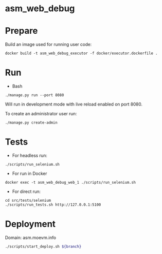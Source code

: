 # asm_web_debug

# Prepare

Build an image used for running user code:

```
docker build -t asm_web_debug_executor -f docker/executor.dockerfile .
```

# Run
- Bash
```
./manage.py run --port 8080
```
Will run in development mode with live reload enabled on port 8080.

To create an administrator user run:
```
./manage.py create-admin
```

# Tests
- For headless run:
```
./scripts/run_selenium.sh
```
- For run in Docker
```
docker exec -t asm_web_debug_web_1 ./scripts/run_selenium.sh
```
- For direct run:
```
cd src/tests/selenium
./scripts/run_tests.sh http://127.0.0.1:5100
```

# Deployment
Domain: asm.moevm.info
```bash
./scripts/start_deploy.sh ${branch}
```
